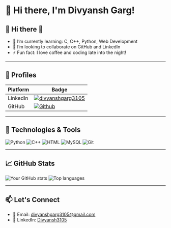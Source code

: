 # 👋 Hi there, I'm Divyansh Garg!

🌟 Hi there 👋
---
- 🌱 I’m currently learning: C, C++, Python, Web Development
- 👯 I’m looking to collaborate on GitHub and LinkedIn
- ⚡ Fun fact: I love coffee and coding late into the night!
---
## 🚀 Profiles

| Platform   | Badge |
|------------|--------|
| LinkedIn | [![divyanshgarg3105](https://img.shields.io/badge/-divyanshgarg3105-0077B5?style=flat&logo=linkedin&logoColor=white)](https://www.linkedin.com/in/divyanshgarg3105/)|
| GitHub | [![Github](https://img.shields.io/badge/-GitHub-181717?style=flat&logo=github)](https://github.com/Divyansh3105)|

---

## 🔧 Technologies & Tools

![Python](https://img.shields.io/badge/-Python-05122A?style=flat&logo=python)
![C++](https://img.shields.io/badge/-C++-05122A?style=flat&logo=cplusplus)
![HTML](https://img.shields.io/badge/-HTML5-05122A?style=flat&logo=html5)
![MySQL](https://img.shields.io/badge/-MySQL-05122A?style=flat&logo=mysql)
![Git](https://img.shields.io/badge/-Git-05122A?style=flat&logo=git)

---

## 📈 GitHub Stats

<img src="https://github-readme-stats.vercel.app/api?username=Divyansh3105&show_icons=true&theme=radical" alt="Your GitHub stats" />

<img src="https://github-readme-stats.vercel.app/api/top-langs/?username=Divyansh3105&layout=compact&theme=radical" alt="Top languages" />

---

## 📫 Let's Connect

- 📧 Email: [divyanshgarg3105@gmail.com](mailto:divyanshgarg3105@gmail.com)
- 💼 LinkedIn: [Divyansh3105](www.linkedin.com/in/divyanshgarg3105)
